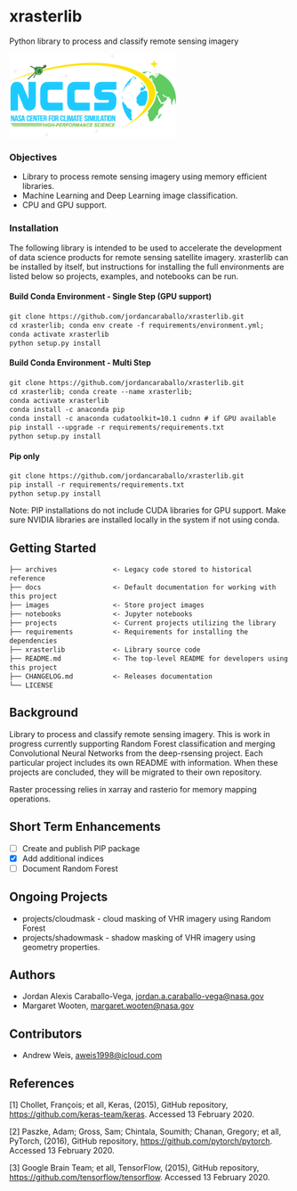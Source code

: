 # xrasterlib

Python library to process and classify remote sensing imagery

<img src="images/nccslogo.png" height="150" width="300">

### Objectives

- Library to process remote sensing imagery using memory efficient libraries.
- Machine Learning and Deep Learning image classification.
- CPU and GPU support.

### Installation

The following library is intended to be used to accelerate the development
of data science products for remote sensing satellite imagery. xrasterlib can 
be installed by itself, but instructions for installing the full environments 
are listed below so projects, examples, and notebooks can be run.

#### Build Conda Environment - Single Step (GPU support)
```
git clone https://github.com/jordancaraballo/xrasterlib.git
cd xrasterlib; conda env create -f requirements/environment.yml;
conda activate xrasterlib
python setup.py install
```

#### Build Conda Environment - Multi Step
```
git clone https://github.com/jordancaraballo/xrasterlib.git
cd xrasterlib; conda create --name xrasterlib;
conda activate xrasterlib
conda install -c anaconda pip 
conda install -c anaconda cudatoolkit=10.1 cudnn # if GPU available
pip install --upgrade -r requirements/requirements.txt
python setup.py install
```

#### Pip only
```
git clone https://github.com/jordancaraballo/xrasterlib.git
pip install -r requirements/requirements.txt
python setup.py install
```
Note: PIP installations do not include CUDA libraries for GPU support. Make sure
NVIDIA libraries are installed locally in the system if not using conda.

## Getting Started

```
├── archives              <- Legacy code stored to historical reference
├── docs                  <- Default documentation for working with this project
├── images                <- Store project images
├── notebooks             <- Jupyter notebooks
├── projects              <- Current projects utilizing the library
├── requirements          <- Requirements for installing the dependencies
├── xrasterlib            <- Library source code
├── README.md             <- The top-level README for developers using this project
├── CHANGELOG.md          <- Releases documentation
└── LICENSE
```

## Background

Library to process and classify remote sensing imagery. This is work in progress currently supporting
Random Forest classification and merging Convolutional Neural Networks from the deep-rsensing project.
Each particular project includes its own README with information. When these projects are concluded,
they will be migrated to their own repository.

Raster processing relies in xarray and rasterio for memory mapping operations.

## Short Term Enhancements

- [ ] Create and publish PIP package
- [X] Add additional indices
- [ ] Document Random Forest

## Ongoing Projects

- projects/cloudmask  - cloud masking of VHR imagery using Random Forest
- projects/shadowmask - shadow masking of VHR imagery using geometry properties.

## Authors

* Jordan Alexis Caraballo-Vega, jordan.a.caraballo-vega@nasa.gov
* Margaret Wooten, margaret.wooten@nasa.gov

## Contributors

* Andrew Weis, aweis1998@icloud.com

## References

[1] Chollet, François; et all, Keras, (2015), GitHub repository, https://github.com/keras-team/keras. Accessed 13 February 2020.

[2] Paszke, Adam; Gross, Sam; Chintala, Soumith; Chanan, Gregory; et all, PyTorch, (2016), GitHub repository, https://github.com/pytorch/pytorch. Accessed 13 February 2020.

[3] Google Brain Team; et all, TensorFlow, (2015), GitHub repository, https://github.com/tensorflow/tensorflow. Accessed 13 February 2020.